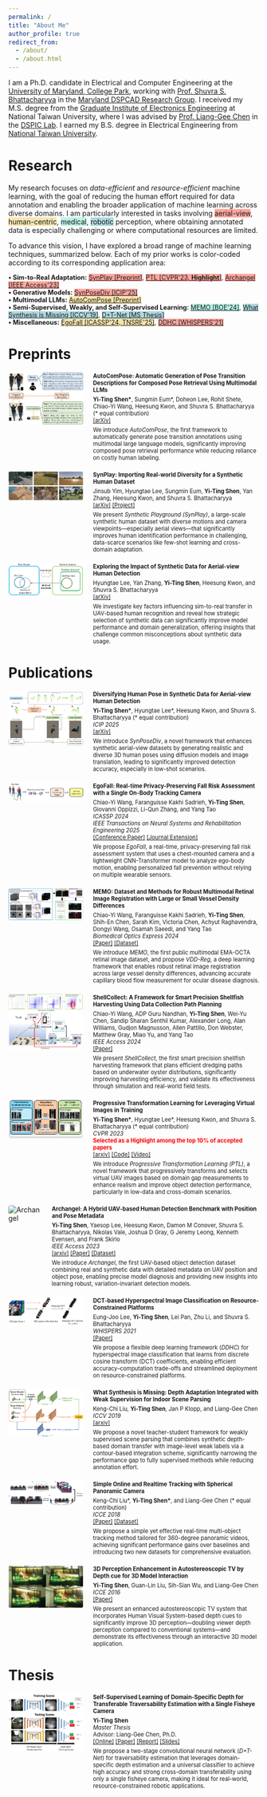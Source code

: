 ```yaml
---
permalink: /
title: "About Me"
author_profile: true
redirect_from: 
  - /about/
  - /about.html
---
```


I am a Ph.D. candidate in Electrical and Computer Engineering at the [University of Maryland, College Park](https://ece.umd.edu/), working with [Prof. Shuvra S. Bhattacharyya](https://user.eng.umd.edu/~ssb/) in the [Maryland DSPCAD Research Group](https://code.umd.edu/dspcad-pub/dspcadwiki/-/wikis/Maryland-DSPCAD-Research-Group). I received my M.S. degree from the [Graduate Institute of Electronics Engineering](https://giee.ntu.edu.tw/en/home/) at National Taiwan University, where I was advised by [Prof. Liang-Gee Chen](https://www.ee.ntu.edu.tw/profile1.php?id=26) in the [DSPIC Lab](https://homepage.ntu.edu.tw/~lgchen/index.html). I earned my B.S. degree in Electrical Engineering from [National Taiwan University](https://web.ee.ntu.edu.tw/eng/index.php).

Research
======
My research focuses on <em>data-efficient</em> and <em>resource-efficient</em> machine learning, with the goal of reducing the human effort required for data annotation and enabling the broader application of machine learning across diverse domains. I am particularly interested in tasks involving <span style="background-color: #ffa69e;">aerial-view</span>, <span style="background-color:rgb(247, 229, 173);">human-centric</span>, <span style="background-color: #b8f2e6;">medical</span>, <span style="background-color: #aed9e0;">robotic</span> perception, where obtaining annotated data is especially challenging or where computational resources are limited.

To advance this vision, I have explored a broad range of machine learning techniques, summarized below. Each of my prior works is color-coded according to its corresponding application area:
<div style="font-size: 0.9em; margin-top: 0; margin-bottom: 20px;">
<strong>&bull; Sim-to-Real Adaptation:</strong> <span style="background-color: #ffa69e;"><a href="#synplay" style="color: inherit;">SynPlay [Preprint]</a></span>, <span style="background-color: #ffa69e;"><a href="#ptl" style="color: inherit;">PTL [CVPR'23, <strong>Highlight</strong>]</a></span>, <span style="background-color: #ffa69e;"><a href="#archangel" style="color: inherit;">Archangel [IEEE Access'23]</a></span><br>
<strong>&bull; Generative Models:</strong> <span style="background-color: #ffa69e;"><a href="#synposediv" style="color: inherit;">SynPoseDiv [ICIP'25]</a></span><br>
<strong>&bull; Multimodal LLMs:</strong> <span style="background-color:rgb(247, 229, 173);"><a href="#autocompose" style="color: inherit;">AutoComPose [Preprint]</a></span><br>
<strong>&bull; Semi-Supervised, Weakly, and Self-Supervised Learning:</strong> <span style="background-color: #b8f2e6;"><a href="#memo" style="color: inherit;">MEMO [BOE'24]</a></span>, <span style="background-color: #aed9e0;"><a href="#depthweak" style="color: inherit;">What Synthesis is Missing [ICCV'19]</a></span>, <span style="background-color: #aed9e0;"><a href="#depthte" style="color: inherit;">D+T-Net [MS Thesis]</a></span><br>
<strong>&bull; Miscellaneous:</strong> <span style="background-color:rgb(247, 229, 173);"><a href="#egofall" style="color: inherit;">EgoFall [ICASSP'24, TNSRE'25]</a></span>, <span style="background-color: #ffa69e;"><a href="#ddhc" style="color: inherit;">DDHC [WHISPERS'21]</a></span><br>
</div>

Preprints
======
<div style="display: flex; align-items: flex-start; margin-top: 20px; margin-bottom: 20px; position: relative;" id="autocompose">
  <img src="/images/autocompose.jpg" alt="AutoComPose" style="width: 150px; height: auto; margin-right: 20px; border-radius: 4px;" class="original-image">
  <div>
    <h3 style="margin: 0; font-size: 0.8em;">
      AutoComPose: Automatic Generation of Pose Transition Descriptions for Composed Pose Retrieval Using Multimodal LLMs
    </h3>
    <p style="margin: 5px 0; font-size: 0.8em;">
      <strong>Yi-Ting Shen*</strong>, Sungmin Eum*, Doheon Lee, Rohit Shete, Chiao-Yi Wang, Heesung Kwon, and Shuvra S. Bhattacharyya (* equal contribution)
      <br>
      <a href="https://arxiv.org/abs/2503.22884">[arXiv]</a>
    </p>
    <p style="margin: 0; font-size: 0.8em;">
      We introduce <em>AutoComPose</em>, the first framework to automatically generate pose transition annotations using multimodal large language models, significantly improving composed pose retrieval performance while reducing reliance on costly human labeling.
    </p>
  </div>
  <div class="enlarged-image-container">
    <img src="/images/autocompose.jpg" alt="AutoComPose Enlarged" class="enlarged-image">
  </div>
</div>

<div style="display: flex; align-items: flex-start; margin-bottom: 20px; position: relative;" id="synplay">
  <img src="/images/synplay.png" alt="SynPlay" style="width: 150px; height: auto; margin-right: 20px; border-radius: 4px;" class="original-image">
  <div>
    <h3 style="margin: 0; font-size: 0.8em;">
      SynPlay: Importing Real-world Diversity for a Synthetic Human Dataset
    </h3>
    <p style="margin: 5px 0; font-size: 0.8em;">
      Jinsub Yim, Hyungtae Lee, Sungmin Eum, <strong>Yi-Ting Shen</strong>, Yan Zhang, Heesung Kwon, and Shuvra S. Bhattacharyya
      <br>
      <a href="https://arxiv.org/abs/2408.11814">[arXiv]</a> <a href="https://synplaydataset.github.io/">[Project]</a>
    </p>
    <p style="margin: 0; font-size: 0.8em;">
      We present <em>Synthetic Playground (SynPlay)</em>, a large-scale synthetic human dataset with diverse motions and camera viewpoints—especially aerial views—that significantly improves human identification performance in challenging, data-scarce scenarios like few-shot learning and cross-domain adaptation.
    </p>
  </div>
  <div class="enlarged-image-container">
    <img src="/images/synplay.png" alt="SynPlay Enlarged" class="enlarged-image">
  </div>
</div>

<div style="display: flex; align-items: flex-start; margin-bottom: 20px; position: relative;" id="synanalysis">
  <img src="/images/synanalysis.jpg" alt="SynAnalysis" style="width: 150px; height: auto; margin-right: 20px; border-radius: 4px;" class="original-image">
  <div>
    <h3 style="margin: 0; font-size: 0.8em;">
      Exploring the Impact of Synthetic Data for Aerial-view Human Detection
    </h3>
    <p style="margin: 5px 0; font-size: 0.8em;">
      Hyungtae Lee, Yan Zhang, <strong>Yi-Ting Shen</strong>, Heesung Kwon, and Shuvra S. Bhattacharyya
      <br>
      <a href="https://arxiv.org/abs/2405.15203">[arXiv]</a>
    </p>
    <p style="margin: 0; font-size: 0.8em;">
      We investigate key factors influencing sim-to-real transfer in UAV-based human recognition and reveal how strategic selection of synthetic data can significantly improve model performance and domain generalization, offering insights that challenge common misconceptions about synthetic data usage.
    </p>
  </div>
  <div class="enlarged-image-container">
    <img src="/images/synanalysis.jpg" alt="SynAnalysis Enlarged" class="enlarged-image">
  </div>
</div>

Publications
======
<div style="display: flex; align-items: flex-start; margin-bottom: 20px; position: relative;" id="synposediv">
  <img src="/images/synposediv.jpg" alt="SynPoseDiv" style="width: 150px; height: auto; margin-right: 20px; border-radius: 4px;" class="original-image">
  <div>
    <h3 style="margin: 0; font-size: 0.8em;">
      Diversifying Human Pose in Synthetic Data for Aerial-view Human Detection
    </h3>
    <p style="margin: 5px 0; font-size: 0.8em;">
      <strong>Yi-Ting Shen*</strong>, Hyungtae Lee*, Heesung Kwon, and Shuvra S. Bhattacharyya (* equal contribution)
      <br>
      <em>ICIP 2025</em>
      <br>
      <a href="https://arxiv.org/abs/2405.15939">[arXiv]</a>
    </p>
    <p style="margin: 0; font-size: 0.8em;">
      We introduce <em>SynPoseDiv</em>, a novel framework that enhances synthetic aerial-view datasets by generating realistic and diverse 3D human poses using diffusion models and image translation, leading to significantly improved detection accuracy, especially in low-shot scenarios.
    </p>
  </div>
  <div class="enlarged-image-container">
    <img src="/images/synposediv.jpg" alt="SynPoseDiv Enlarged" class="enlarged-image">
  </div>
</div>

<div style="display: flex; align-items: flex-start; margin-top: 20px; margin-bottom: 20px; position: relative;" id="egofall">
  <img src="/images/egofall.jpg" alt="EgoFall" style="width: 150px; height: auto; margin-right: 20px; border-radius: 4px;" class="original-image">
  <div>
    <h3 style="margin: 0; font-size: 0.8em;">
      EgoFall: Real-time Privacy-Preserving Fall Risk Assessment with a Single On-Body Tracking Camera
    </h3>
    <p style="margin: 5px 0; font-size: 0.8em;">
      Chiao-Yi Wang, Faranguisse Kakhi Sadrieh, <strong>Yi-Ting Shen</strong>, Giovanni Oppizzi, Li-Qun Zhang, and Yang Tao
      <br>
      <em>ICASSP 2024</em>
      <br>
      <em>IEEE Transactions on Neural Systems and Rehabilitation Engineering 2025</em>
      <br>
      <a href="https://ieeexplore.ieee.org/document/10447770">[Conference Paper]</a> <a href="https://ieeexplore.ieee.org/abstract/document/11027155">[Journal Extension]</a>
    </p>
    <p style="margin: 0; font-size: 0.8em;">
      We propose <em>EgoFall</em>, a real-time, privacy-preserving fall risk assessment system that uses a chest-mounted camera and a lightweight CNN-Transformer model to analyze ego-body motion, enabling personalized fall prevention without relying on multiple wearable sensors.
    </p>
  </div>
  <div class="enlarged-image-container">
    <img src="/images/egofall.jpg" alt="EgoFall Enlarged" class="enlarged-image">
  </div>
</div>

<div style="display: flex; align-items: flex-start; margin-bottom: 20px; position: relative;" id="memo">
  <img src="/images/memo.jpg" alt="MEMO" style="width: 150px; height: auto; margin-right: 20px; border-radius: 4px;" class="original-image">
  <div>
    <h3 style="margin: 0; font-size: 0.8em;">
      MEMO: Dataset and Methods for Robust Multimodal Retinal Image Registration with Large or Small Vessel Density Differences
    </h3>
    <p style="margin: 5px 0; font-size: 0.8em;">
      Chiao-Yi Wang, Faranguisse Kakhi Sadrieh, <strong>Yi-Ting Shen</strong>, Shih-En Chen, Sarah Kim, Victoria Chen, Achyut Raghavendra, Dongyi Wang, Osamah Saeedi, and Yang Tao
      <br>
      <em>Biomedical Optics Express 2024</em>
      <br>
      <a href="https://opg.optica.org/boe/fulltext.cfm?uri=boe-15-5-3457&id=549452">[Paper]</a> <a href="https://chiaoyiwang0424.github.io/MEMO/">[Dataset]</a>
    </p>
    <p style="margin: 0; font-size: 0.8em;">
      We introduce <em>MEMO</em>, the first public multimodal EMA-OCTA retinal image dataset, and propose <em>VDD-Reg</em>, a deep learning framework that enables robust retinal image registration across large vessel density differences, advancing accurate capillary blood flow measurement for ocular disease diagnosis.
    </p>
  </div>
  <div class="enlarged-image-container">
    <img src="/images/memo.jpg" alt="MEMO Enlarged" class="enlarged-image">
  </div>
</div>

<div style="display: flex; align-items: flex-start; margin-bottom: 20px; position: relative;" id="shellcollect">
  <img src="/images/shellcollect.jpg" alt="ShellCollect" style="width: 150px; height: auto; margin-right: 20px; border-radius: 4px;" class="original-image">
  <div>
    <h3 style="margin: 0; font-size: 0.8em;">
      ShellCollect: A Framework for Smart Precision Shellfish Harvesting Using Data Collection Path Planning
    </h3>
    <p style="margin: 5px 0; font-size: 0.8em;">
      Chiao-Yi Wang, ADP Guru Nandhan, <strong>Yi-Ting Shen</strong>, Wei-Yu Chen, Sandip Sharan Senthil Kumar, Alexander Long, Alan Williams, Gudjon Magnusson, Allen Pattillo, Don Webster, Matthew Gray, Miao Yu, and Yang Tao
      <br>
      <em>IEEE Access 2024</em>
      <br>
      <a href="https://ieeexplore.ieee.org/document/10766580">[Paper]</a>
    </p>
    <p style="margin: 0; font-size: 0.8em;">
      We present <em>ShellCollect</em>, the first smart precision shellfish harvesting framework that plans efficient dredging paths based on underwater oyster distributions, significantly improving harvesting efficiency, and validate its effectiveness through simulation and real-world field tests.
    </p>
  </div>
  <div class="enlarged-image-container">
    <img src="/images/shellcollect.jpg" alt="ShellCollect Enlarged" class="enlarged-image">
  </div>
</div>

<div style="display: flex; align-items: flex-start; margin-bottom: 20px; position: relative;" id="ptl">
  <img src="/images/ptl.png" alt="PTL" style="width: 150px; height: auto; margin-right: 20px; border-radius: 4px;" class="original-image">
  <div>
    <h3 style="margin: 0; font-size: 0.8em;">
      Progressive Transformation Learning for Leveraging Virtual Images in Training
    </h3>
    <p style="margin: 5px 0; font-size: 0.8em;">
      <strong>Yi-Ting Shen*</strong>, Hyungtae Lee*, Heesung Kwon, and Shuvra S. Bhattacharyya (* equal contribution)
      <br>
      <em>CVPR 2023</em>
      <br>
      <strong style="color: red;">Selected as a Highlight among the top 10% of accepted papers</strong>
      <br>
      <a href="https://arxiv.org/abs/2211.01778">[arxiv]</a> <a href="https://gitlab.umiacs.umd.edu/dspcad/ptl-release">[Code]</a> <a href="https://www.youtube.com/watch?v=-P1pyGn-1zw&ab_channel=Yi-TingShen">[Video]</a>
    </p>
    <p style="margin: 0; font-size: 0.8em;">
      We introduce <em>Progressive Transformation Learning (PTL)</em>, a novel framework that progressively transforms and selects virtual UAV images based on domain gap measurements to enhance realism and improve object detection performance, particularly in low-data and cross-domain scenarios.
    </p>
  </div>
  <div class="enlarged-image-container">
    <img src="/images/ptl.png" alt="PTL Enlarged" class="enlarged-image">
  </div>
</div>

<div style="display: flex; align-items: flex-start; margin-bottom: 20px; position: relative;" id="archangel">
  <img src="/images/archangel.png" alt="Archangel" style="width: 150px; height: auto; margin-right: 20px; border-radius: 4px;" class="original-image">
  <div>
    <h3 style="margin: 0; font-size: 0.8em;">
      Archangel: A Hybrid UAV-based Human Detection Benchmark with Position and Pose Metadata
    </h3>
    <p style="margin: 5px 0; font-size: 0.8em;">
      <strong>Yi-Ting Shen</strong>, Yaesop Lee, Heesung Kwon, Damon M Conover, Shuvra S. Bhattacharyya, Nikolas Vale, Joshua D Gray, G Jeremy Leong, Kenneth Evensen, and Frank Skirlo
      <br>
      <em>IEEE Access 2023</em>
      <br>
      <a href="https://arxiv.org/abs/2209.00128">[arxiv]</a> <a href="https://ieeexplore.ieee.org/abstract/document/10196325">[Paper]</a> <a href="https://a2i2-archangel.vision/">[Dataset]</a>
    </p>
    <p style="margin: 0; font-size: 0.8em;">
      We introduce <em>Archangel</em>, the first UAV-based object detection dataset combining real and synthetic data with detailed metadata on UAV position and object pose, enabling precise model diagnosis and providing new insights into learning robust, variation-invariant detection models.
    </p>
  </div>
  <div class="enlarged-image-container">
    <img src="/images/archangel.png" alt="Archangel Enlarged" class="enlarged-image">
  </div>
</div>

<div style="display: flex; align-items: flex-start; margin-bottom: 20px; position: relative;" id="ddhc">
  <img src="/images/ddhc.png" alt="DDHC" style="width: 150px; height: auto; margin-right: 20px; border-radius: 4px;" class="original-image">
  <div>
    <h3 style="margin: 0; font-size: 0.8em;">
      DCT-based Hyperspectral Image Classification on Resource-Constrained Platforms
    </h3>
    <p style="margin: 5px 0; font-size: 0.8em;">
      Eung-Joo Lee, <strong>Yi-Ting Shen</strong>, Lei Pan, Zhu Li, and Shuvra S. Bhattacharyya
      <br>
      <em>WHISPERS 2021</em>
      <br>
      <a href="https://ieeexplore.ieee.org/document/9483973">[Paper]</a>
    </p>
    <p style="margin: 0; font-size: 0.8em;">
      We propose a flexible deep learning framework (<em>DDHC</em>) for hyperspectral image classification that learns from discrete cosine transform (DCT) coefficients, enabling efficient accuracy–computation trade-offs and streamlined deployment on resource-constrained platforms.
    </p>
  </div>
  <div class="enlarged-image-container">
    <img src="/images/ddhc.png" alt="DDHC Enlarged" class="enlarged-image">
  </div>
</div>

<div style="display: flex; align-items: flex-start; margin-bottom: 20px; position: relative;" id="depthweak">
  <img src="/images/depthweak.png" alt="DepthWeak" style="width: 150px; height: auto; margin-right: 20px; border-radius: 4px;" class="original-image">
  <div>
    <h3 style="margin: 0; font-size: 0.8em;">
      What Synthesis is Missing: Depth Adaptation Integrated with Weak Supervision for Indoor Scene Parsing
    </h3>
    <p style="margin: 5px 0; font-size: 0.8em;">
      Keng-Chi Liu, <strong>Yi-Ting Shen</strong>, Jan P Klopp, and Liang-Gee Chen
      <br>
      <em>ICCV 2019</em>
      <br>
      <a href="https://arxiv.org/abs/1903.09781">[arxiv]</a>
    </p>
    <p style="margin: 0; font-size: 0.8em;">
      We propose a novel teacher-student framework for weakly supervised scene parsing that combines synthetic depth-based domain transfer with image-level weak labels via a contour-based integration scheme, significantly narrowing the performance gap to fully supervised methods while reducing annotation effort.
    </p>
  </div>
  <div class="enlarged-image-container">
    <img src="/images/depthweak.png" alt="DepthWeak Enlarged" class="enlarged-image">
  </div>
</div>

<div style="display: flex; align-items: flex-start; margin-bottom: 20px; position: relative;" id="deepsortspc">
  <img src="/images/deepsortspc.png" alt="DeepSortSPC" style="width: 150px; height: auto; margin-right: 20px; border-radius: 4px;" class="original-image">
  <div>
    <h3 style="margin: 0; font-size: 0.8em;">
      Simple Online and Realtime Tracking with Spherical Panoramic Camera
    </h3>
    <p style="margin: 5px 0; font-size: 0.8em;">
      Keng-Chi Liu*, <strong>Yi-Ting Shen*</strong>, and Liang-Gee Chen (* equal contribution)
      <br>
      <em>ICCE 2018</em>
      <br>
      <a href="https://ieeexplore.ieee.org/document/8326132">[Paper]</a> <a href="https://github.com/KengChiLiu/MOT360?tab=readme-ov-file">[Dataset]</a>
    </p>
    <p style="margin: 0; font-size: 0.8em;">
      We propose a simple yet effective real-time multi-object tracking method tailored for 360-degree panoramic videos, achieving significant performance gains over baselines and introducing two new datasets for comprehensive evaluation.
    </p>
  </div>
  <div class="enlarged-image-container">
    <img src="/images/deepsortspc.png" alt="DeepSortSPC Enlarged" class="enlarged-image">
  </div>
</div>

<div style="display: flex; align-items: flex-start; margin-bottom: 20px; position: relative;" id="depthcue">
  <img src="/images/depthcue.png" alt="DepthCue" style="width: 150px; height: auto; margin-right: 20px; border-radius: 4px;" class="original-image">
  <div>
    <h3 style="margin: 0; font-size: 0.8em;">
      3D Perception Enhancement in Autostereoscopic TV by Depth cue for 3D Model Interaction
    </h3>
    <p style="margin: 5px 0; font-size: 0.8em;">
      <strong>Yi-Ting Shen</strong>, Guan-Lin Liu, Sih-Sian Wu, and Liang-Gee Chen
      <br>
      <em>ICCE 2016</em>
      <br>
      <a href="https://ieeexplore.ieee.org/abstract/document/7430613">[Paper]</a>
    </p>
    <p style="margin: 0; font-size: 0.8em;">
      We present an enhanced autostereoscopic TV system that incorporates Human Visual System-based depth cues to significantly improve 3D perception—doubling viewer depth perception compared to conventional systems—and demonstrate its effectiveness through an interactive 3D model application.
    </p>
  </div>
  <div class="enlarged-image-container">
    <img src="/images/depthcue.png" alt="DepthCue Enlarged" class="enlarged-image">
  </div>
</div>

Thesis
======
<div style="display: flex; align-items: flex-start; margin-top: 20px; margin-bottom: 20px; position: relative;" id="depthte">
  <img src="/images/depthte.png" alt="DepthTE" style="width: 150px; height: auto; margin-right: 20px; border-radius: 4px;" class="original-image">
  <div>
    <h3 style="margin: 0; font-size: 0.8em;">
      Self-Supervised Learning of Domain-Specific Depth for Transferable Traversability Estimation with a Single Fisheye Camera
    </h3>
    <p style="margin: 5px 0; font-size: 0.8em;">
      <strong>Yi-Ting Shen</strong>
      <br>
      <em>Master Thesis</em>
      <br>
      Advisor: Liang-Gee Chen, Ph.D.
      <br>
      <a href="https://tdr.lib.ntu.edu.tw/handle/123456789/71498?locale=en">[Online]</a> <a href="https://drive.google.com/file/d/1M7YkesgWuoeVZX4T1dj7P1VB3aB0D80T/view?usp=sharing">[Paper]</a> <a href="https://drive.google.com/file/d/1Tse_RuSItM2cUVjQ291Y-icbnumZfE5O/view?usp=sharing">[Report]</a> <a href="https://drive.google.com/file/d/1l8Z7pJ3JbshEKM-AQ2pUdF6Uf4k7hqbz/view?usp=sharing">[Slides]</a>
    </p>
    <p style="margin: 0; font-size: 0.8em;">
      We propose a two-stage convolutional neural network (<em>D+T-Net</em>) for traversability estimation that leverages domain-specific depth estimation and a universal classifier to achieve high accuracy and strong cross-domain transferability using only a single fisheye camera, making it ideal for real-world, resource-constrained robotic applications.
    </p>
  </div>
  <div class="enlarged-image-container">
    <img src="/images/depthte.png" alt="DepthTE Enlarged" class="enlarged-image">
  </div>
</div>

<style>
/* Add this CSS to your page or a linked stylesheet */
.original-image {
  z-index: 1;
}

.enlarged-image-container {
  display: none;
  position: absolute;
  top: 0;
  left: 170px; /* Adjust to position beside the original image */
  z-index: 10; /* Ensure it appears above other elements */
}

.enlarged-image {
  width: 600px; /* Adjust size for enlargement */
  height: auto;
  border: 2px solid #ccc; /* Optional: Add a border for better visibility */
  background: white; /* Optional: Add a background to avoid overlap issues */
}

.original-image:hover ~ .enlarged-image-container {
  display: block;
}
</style>